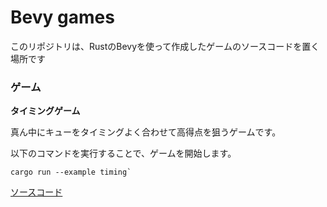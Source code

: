 # Bevy games

このリポジトリは、RustのBevyを使って作成したゲームのソースコードを置く場所です

### ゲーム

**タイミングゲーム**

真ん中にキューをタイミングよく合わせて高得点を狙うゲームです。

以下のコマンドを実行することで、ゲームを開始します。

```
cargo run --example timing`
```

[ソースコード](https://github.com/ittokun/bevy-games/blob/main/examples/timing.rs)
